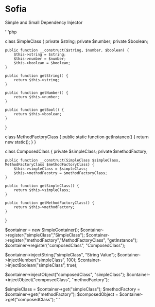Sofia
=====

Simple and Small Dependency Injector

'''php

 class SimpleClass {
    private $string;
    private $number;
    private $boolean;

    public function __construct($string, $number, $boolean) {
        $this->string = $string;
        $this->number = $number;
        $this->boolean = $boolean;
    }

    public function getString() {
        return $this->string;
    }

    public function getNumber() {
        return $this->number;
    }

    public function getBool() {
        return $this->boolean;
    }    
}

class MethodFactoryClass {
    public static function getInstance() {
        return new static();
    }
}

class ComposedClass {
    private $simpleClass;
    private $methodFactory;

    public function __construct(SimpleClass $simpleClass, MethodFactoryClass $methodFactoryClass) {
        $this->simpleClass = $simpleClass;
        $this->methodFacotry = $methodFactoryClass;
    }

    public function getSimpleClass() {
        return $this->simpleClass;
    }

    public function getMethodFactoryClass() {
        return $this->methodFactory;
    }
}



$container = new SimpleContainer();
$container->register("simpleClass","SimpleClass");
$container->register("methodFactory","MethodFactoryClass", "getInstance");
$container->register("composedClass", "ComposedClass");

$container->injectString("simpleClass", "String Value");
$container->injectNumber("simpleClass", 100);
$container->injectBoolean("simpleClass", true);

$container->injectObject("composedClass", "simpleClass");
$container->injectObject("composedClass", "methodFactory");

$simpleClass = $container->get("simpleClass");
$methodFactory = $container->get("methodFactory");
$composedObject = $container->get("composedClass");
'''
